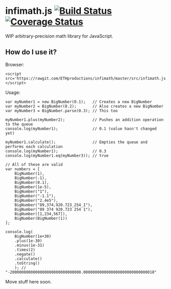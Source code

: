 # infimath.js [![Build Status](https://travis-ci.org/ETHproductions/infimath.svg?branch=master)](https://travis-ci.org/ETHproductions/infimath) [![Coverage Status](https://coveralls.io/repos/github/ETHproductions/infimath/badge.svg?branch=master)](https://coveralls.io/github/ETHproductions/infimath?branch=master)

WIP arbitrary-precision math library for JavaScript.

## How do I use it?

Browser:

    <script src='https://rawgit.com/ETHproductions/infimath/master/src/infimath.js'></script>
    
Usage:

    var myNumber1 = new BigNumber(0.1);   // Creates a new BigNumber
    var myNumber2 = BigNumber(0.2);       // Also creates a new BigNumber
    var myNumber3 = BigNumber.parse(0.3); // This too
    
    myNumber1.plus(myNumber2);            // Pushes an addition operation to the queue
    console.log(myNumber1);               // 0.1 (value hasn't changed yet)
    
    myNumber1.calculate();                // Empties the queue and performs each calculation
    console.log(myNumber1);               // 0.3
    console.log(myNumber1.eq(myNumber3)); // true
    
    // All of these are valid
    var numbers = [
        BigNumber(1),
        BigNumber(-1),
        BigNumber(0.1),
        BigNumber(1e-5),
        BigNumber("1"),
        BigNumber("-1.1"),
        BigNumber("2.4e5"),
        BigNumber("89,374,920.723_254_1"),
        BigNumber("89 374 920.723 254 1"),
        BigNumber([1,234,567]),
        BigNumber(BigNumber(1))
    ];
    
    console.log(
        BigNumber(1e+30)
        .plus(1e-30)
        .minus(1e-31)
        .times(2)
        .negate()
        .calculate()
        .toString()
        ); // "-2000000000000000000000000000000.0000000000000000000000000000018"

Move stuff here soon.
